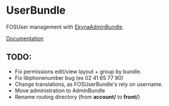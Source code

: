 UserBundle
===========

FOSUser management with [EkynaAdminBundle](https://github.com/ekyna/AdminBundle).

[Documentation](https://github.com/ekyna/UserBundle/blob/master/Resources/doc/index.md)

## TODO:
 * Fix permissions edit/view layout + group by bundle.
 * Fix libphonenumber bug (ex 02 41 65 77 90)
 * Change translations, as FOSUserBundle's rely on username. 
 * Move administration to AdminBundle
 * Rename routing directory (from **account/** to **front/**)